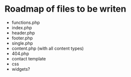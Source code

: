 # Roadmap of files to be writen

* functions.php
* index.php
* header.php
* footer.php
* single.php
* content.php (with all content types)
* 404.php
* contact template
* css
* widgets?